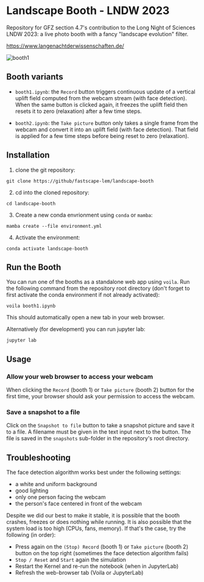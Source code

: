 # Landscape Booth - LNDW 2023

Repository for GFZ section 4.7's contribution to the Long Night of Sciences LNDW 2023: a live photo booth with a fancy "landscape evolution" filter.

https://www.langenachtderwissenschaften.de/

![booth1](https://github.com/fastscape-lem/landscape-booth/assets/4160723/41eb1be3-a658-446a-9926-20660aa5309a)

## Booth variants

- ``booth1.ipynb``: the ``Record`` button triggers continuous update of a vertical uplift field computed from the webcam stream (with face detection). When the same button is clicked again, it freezes the uplift field then resets it to zero (relaxation) after a few time steps.

- ``booth2.ipynb``: the ``Take picture`` button only takes a single frame from the webcam and convert it into an uplift field (with face detection). That field is applied for a few time steps before being reset to zero (relaxation).

## Installation

1. clone the git repository:

```
git clone https://github/fastscape-lem/landscape-booth
```

2. cd into the cloned repository:

```
cd landscape-booth
```

3. Create a new conda envrionment using `conda` or `mamba`:

```
mamba create --file environment.yml
```

4. Activate the environment:

```
conda activate landscape-booth
```

## Run the Booth

You can run one of the booths as a standalone web app using ``voila``. Run the following command from the repository root directory (don't forget to first activate the conda environment if not already activated):

```
voila booth1.ipynb
```

This should automatically open a new tab in your web browser.

Alternatively (for development) you can run jupyter lab:

```
jupyter lab
```

## Usage

### Allow your web browser to access your webcam

When clicking the ``Record`` (booth 1) or ``Take picture`` (booth 2) button for the first time, your browser should ask your permission to access the webcam.

### Save a snapshot to a file

Click on the ``Snapshot to file`` button to take a snapshot picture and save it to a file. A filename must be given in the text input next to the button. The file is saved in the ``snapshots`` sub-folder in the repository's root directory.

## Troubleshooting

The face detection algorithm works best under the following settings:

- a white and uniform background
- good lighting
- only one person facing the webcam
- the person's face centered in front of the webcam

Despite we did our best to make it stable, it is possible that the booth crashes, freezes or does nothing while running. It is also possible that the system load is too high (CPUs, fans, memory). If that's the case, try the following (in order):

- Press again on the ``(Stop) Record`` (booth 1) or ``Take picture`` (booth 2) button on the top right (sometimes the face detection algorithm fails)
- ``Stop / Reset`` and ``Start`` again the simulation
- Restart the Kernel and re-run the notebook (when in JupyterLab)
- Refresh the web-browser tab (Voila or JupyterLab)
